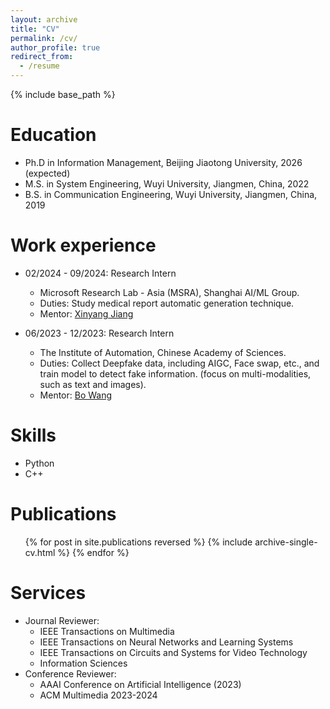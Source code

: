 ```yaml
---
layout: archive
title: "CV"
permalink: /cv/
author_profile: true
redirect_from:
  - /resume
---
```


{% include base_path %}

Education
======
* Ph.D in Information Management, Beijing Jiaotong University, 2026 (expected)
* M.S. in System Engineering, Wuyi University, Jiangmen, China, 2022
* B.S. in Communication Engineering, Wuyi University, Jiangmen, China, 2019

Work experience
======
* 02/2024 - 09/2024: Research Intern
  * Microsoft Research Lab - Asia (MSRA), Shanghai AI/ML Group.
  * Duties: Study medical report automatic generation technique. 
  * Mentor: [Xinyang Jiang](https://www.microsoft.com/en-us/research/people/xinyangjiang/)

* 06/2023 - 12/2023: Research Intern
  * The Institute of Automation, Chinese Academy of Sciences.
  * Duties: Collect Deepfake data, including AIGC, Face swap, etc., and train model to detect fake information. (focus on multi-modalities, such as text and images).
  * Mentor: [Bo Wang](http://vslab.ia.ac.cn/people/)


Skills
======
* Python
* C++

Publications
======
  <ul>{% for post in site.publications reversed %}
    {% include archive-single-cv.html %}
  {% endfor %}</ul>
  
<!-- Talks
======
  <ul>{% for post in site.talks %}
    {% include archive-single-talk-cv.html %}
  {% endfor %}</ul> -->
  
  
Services
======

* Journal Reviewer:
  * IEEE Transactions on Multimedia
  * IEEE Transactions on Neural Networks and Learning Systems
  * IEEE Transactions on Circuits and Systems for Video Technology
  * Information Sciences
* Conference Reviewer:
  * AAAI Conference on Artificial Intelligence (2023)
  * ACM Multimedia 2023-2024

